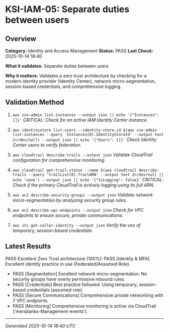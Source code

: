 # KSI-IAM-05: Separate duties between users

## Overview

**Category:** Identity and Access Management
**Status:** PASS
**Last Check:** 2025-10-14 18:40

**What it validates:** Separate duties between users

**Why it matters:** Validates a zero trust architecture by checking for a modern identity provider (Identity Center), network micro-segmentation, session-based credentials, and comprehensive logging.

## Validation Method

1. `aws sso-admin list-instances --output json || echo '{"Instances": []}'`
   *CRITICAL: Check for an active IAM Identity Center instance.*

2. `aws identitystore list-users --identity-store-id $(aws sso-admin list-instances --query 'Instances[0].IdentityStoreId' --output text 2>/dev/null) --output json || echo '{"Users": []}'`
   *Check Identity Center users to verify federation.*

3. `aws cloudtrail describe-trails --output json`
   *Validate CloudTrail configuration for comprehensive monitoring.*

4. `aws cloudtrail get-trail-status --name $(aws cloudtrail describe-trails --query 'trailList[0].TrailARN' --output text 2>/dev/null || echo 'none') --output json || echo '{"IsLogging": false}'`
   *CRITICAL: Check if the primary CloudTrail is actively logging using its full ARN.*

5. `aws ec2 describe-security-groups --output json`
   *Validate network micro-segmentation by analyzing security group rules.*

6. `aws ec2 describe-vpc-endpoints --output json`
   *Check for VPC endpoints to ensure secure, private communications.*

7. `aws sts get-caller-identity --output json`
   *Verify the use of temporary, session-based credentials.*

## Latest Results

PASS Excellent Zero Trust architecture (100%): PASS [Identity & MFA] Excellent identity practice in use (Federated/Assumed Role).
- PASS [Segmentation] Excellent network micro-segmentation: No security groups have overly permissive inbound rules.
- PASS [Credentials] Best practice followed: Using temporary, session-based credentials (assumed role).
- PASS [Secure Communications] Comprehensive private networking with 7 VPC endpoints.
- PASS [Monitoring] Comprehensive monitoring is active via CloudTrail ('meridianks-Management-events').

---
*Generated 2025-10-14 18:40 UTC*